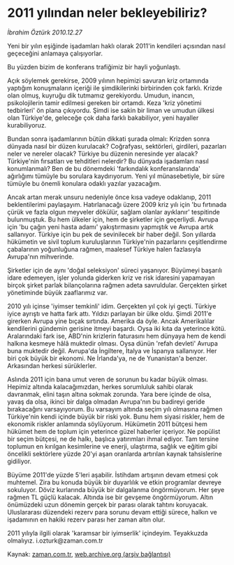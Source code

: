 # 2011 yılından neler bekleyebiliriz?

*İbrahim Öztürk 2010.12.27*

<td class="columnist-detail">
<p>Yeni bir yılın eşiğinde işadamları haklı olarak 2011'in kendileri açısından nasıl geçeceğini anlamaya çalışıyorlar.</p>
<p>
<div id="haberMetinDiv">
<p>Bu yüzden bizim de konferans trafiğimiz bir hayli yoğunlaştı.
<p>Açık söylemek gerekirse, 2009 yılının hepimizi savuran kriz ortamında yaptığım konuşmaların içeriği ile şimdikilerinki birbirinden çok farklı. Krizde olan olmuş, kuyruğu dik tutmamız gerekiyordu. Umudun, inancın, psikolojilerin tamir edilmesi gereken bir ortamdı. Keza 'kriz yönetimi tedbirleri' ön plana çıkıyordu. Şimdi ise sakin bir liman ve umudun ülkesi olan Türkiye'de, geleceğe çok daha farklı bakabiliyor, yeni hayaller kurabiliyoruz.
<p>Bundan sonra işadamlarının bütün dikkati şurada olmalı: Krizden sonra dünyada nasıl bir düzen kurulacak? Coğrafyası, sektörleri, girdileri, pazarları neler ve nereler olacak? Türkiye bu düzenin neresinde yer alacak? Türkiye'nin fırsatları ve tehditleri nelerdir? Bu dünyada işadamları nasıl konumlanmalı? Ben de bu dönemdeki 'farkındalık konferanslarında' ağırlığımı tümüyle bu sorulara kaydırıyorum. Yeni yıl münasebetiyle, bir süre tümüyle bu önemli konulara odaklı yazılar yazacağım.
<p>Ancak artan merak unsuru nedeniyle önce kısa vadeye odaklanıp, 2011 beklentilerimi paylaşayım. Hatırlanacağı üzere 2009 kriz yılı için 'bu fırtınada çürük ve fazla olgun meyveler dökülür, sağlam olanlar ayıklanır' tespitinde bulunmuştuk. Bu hem ülkeler için, hem de şirketler için geçerliydi. Avrupa için 'bu çağın yeni hasta adamı' yakıştırmasını yapmıştık ve Avrupa artık sallanıyor. Türkiye için bu pek de sevinilecek bir haber değil. Son yıllarda hükümetin ve sivil toplum kuruluşlarının Türkiye'nin pazarlarını çeşitlendirme çabalarının yoğunluğuna rağmen, maalesef Türkiye halen fazlasıyla Avrupa'nın mihverinde.
<p>Şirketler için de aynı 'doğal seleksiyon' süreci yaşanıyor. Büyümeyi başarılı idare edemeyen, işler yolunda giderken kriz ve risk idaresini yapamayan birçok şirket parlak bilançolarına rağmen adeta savruldular. Gerçekten şirket yönetiminde büyük zaaflarımız var.
<p>2010 yılı içinse 'iyimser temkinli' idim. Gerçekten yıl çok iyi geçti. Türkiye iyice ayrıştı ve hatta fark attı. Yıldızı parlayan bir ülke oldu. Şimdi 2011'e girerken Avrupa yine bıçak sırtında. Amerika da öyle. Ancak Amerikalılar kendilerini gündemin gerisine itmeyi başardı. Oysa iki kıta da yeterince kötü. Aralarındaki fark ise, ABD'nin krizlerin faturasını hem dünyaya hem de kendi halkına kesmeye hâlâ muktedir olması. Oysa dünün 'refah devleti' Avrupa buna muktedir değil. Avrupa'da İngiltere, İtalya ve İspanya sallanıyor. Her biri çok büyük bir ekonomi. Ne İrlanda'ya, ne de Yunanistan'a benzer. Arkasından herkesi sürüklerler.
<p>Aslında 2011 için bana umut veren de sorunun bu kadar büyük olması. Hepimiz altında kalacağımızdan, herkes sorumluluk sahibi olarak davranmak, elini taşın altına sokmak zorunda. Yara bere içinde de olsa, yavaş da olsa, ikinci bir dalga olmadan Avrupa'nın bu badireyi geride bırakacağını varsayıyorum. Bu varsayım altında seçim yılı olmasına rağmen Türkiye'nin kendi içinde büyük bir riski yok. Bunu hem siyasi riskler, hem de ekonomik riskler anlamında söylüyorum. Hükümetin 2011 bütçesi hem hükümet hem de toplum için yeterince güzel haberler içeriyor. Ne popülist bir seçim bütçesi, ne de halkı, başlıca yatırımları ihmal ediyor. Tam tersine toplumun en kırılgan kesimlerine ve enerji, ulaştırma, sağlık ve eğitim gibi öncelikli sektörlere yüzde 20'yi aşan oranlarda artırılan kaynak tahsislerine gidiliyor.
<p>Büyüme 2011'de yüzde 5'leri aşabilir. İstihdam artışının devam etmesi çok muhtemel. Zira bu konuda büyük bir duyarlılık ve etkin programlar devreye sokuluyor. Döviz kurlarında büyük bir dalgalanma öngörmüyorum. Her şeye rağmen TL güçlü kalacak. Altında ise bir gevşeme öngörmüyorum. Altın önümüzdeki uzun dönemin gerçek bir parası olarak tahtını koruyacak. Uluslararası düzendeki rezerv para sorunu devam ettiği sürece, halkın ve işadamının en hakiki rezerv parası her zaman altın olur.
<p>2011 yılıyla ilgili olarak 'karamsar bir iyimserlik' içindeyim. Teyakkuzda olmalıyız. i.ozturk@zaman.com.tr
<p></p></p></p></p></p></p></p></p></p></p></div>
</p>
<a href="http://web.archive.org/web/20110107101748/mailto:i.ozturk@zaman.com.tr">
</a></td>

Kaynak: [zaman.com.tr](http://zaman.com.tr/yazar.do?yazino=1070591), [web.archive.org (arşiv bağlantısı)](http://web.archive.org/web/20110107101748/http://www.zaman.com.tr:80/yazar.do?yazino=1070591)
